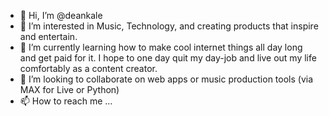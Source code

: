 - 👋 Hi, I’m @deankale
- 👀 I’m interested in Music, Technology, and creating products that inspire and entertain.
- 🌱 I’m currently learning how to make cool internet things all day long and get paid for it. I hope to one day quit my day-job and live out my life comfortably as a content creator.
- 💞️ I’m looking to collaborate on web apps or music production tools (via MAX for Live or Python)
- 📫 How to reach me ...

<!---
deankale/deankale is a ✨ special ✨ repository because its `README.md` (this file) appears on your GitHub profile.
You can click the Preview link to take a look at your changes.
--->
